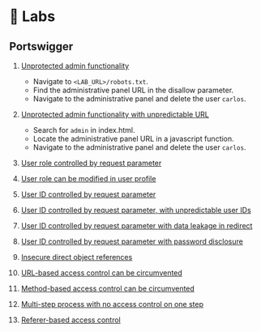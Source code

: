 # 🧪 Labs

## Portswigger

1. [Unprotected admin functionality](https://portswigger.net/web-security/access-control/lab-unprotected-admin-functionality)
   - Navigate to `<LAB_URL>/robots.txt`.
   - Find the administrative panel URL in the disallow parameter.
   - Navigate to the administrative panel and delete the user `carlos`. 
2. [Unprotected admin functionality with unpredictable URL](https://portswigger.net/web-security/access-control/lab-unprotected-admin-functionality-with-unpredictable-url)
   - Search for `admin` in index.html.
   - Locate the administrative panel URL in a javascript function.
   - Navigate to the administrative panel and delete the user `carlos`.
3. [User role controlled by request parameter](https://portswigger.net/web-security/access-control/lab-user-role-controlled-by-request-parameter)
   
4. [User role can be modified in user profile](https://portswigger.net/web-security/access-control/lab-user-role-can-be-modified-in-user-profile)

5. [User ID controlled by request parameter ](https://portswigger.net/web-security/access-control/lab-user-id-controlled-by-request-parameter)

6. [User ID controlled by request parameter, with unpredictable user IDs](https://portswigger.net/web-security/access-control/lab-user-id-controlled-by-request-parameter-with-unpredictable-user-ids)

7. [User ID controlled by request parameter with data leakage in redirect ](https://portswigger.net/web-security/access-control/lab-user-id-controlled-by-request-parameter-with-data-leakage-in-redirect)

8. [User ID controlled by request parameter with password disclosure](https://portswigger.net/web-security/access-control/lab-user-id-controlled-by-request-parameter-with-password-disclosure)

9. [Insecure direct object references](https://portswigger.net/web-security/access-control/lab-insecure-direct-object-references)

10. [URL-based access control can be circumvented](https://portswigger.net/web-security/access-control/lab-url-based-access-control-can-be-circumvented)

11. [Method-based access control can be circumvented](https://portswigger.net/web-security/access-control/lab-method-based-access-control-can-be-circumvented)

12. [Multi-step process with no access control on one step](https://portswigger.net/web-security/access-control/lab-multi-step-process-with-no-access-control-on-one-step)

13. [Referer-based access control](https://portswigger.net/web-security/access-control/lab-referer-based-access-control)
